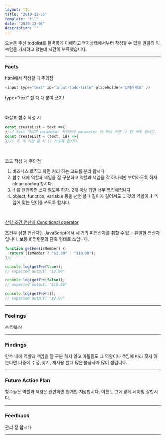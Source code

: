 ```yaml
---
layout: TIL
title: "2019-12-06"
template: "til"
date: "2020-12-06"
description: ''
---
```


오늘은 주신 todolist를 완벽하게 이해하고 백지상태에서부터 작성할 수 있을 만큼의 익숙함을 가지려고 했는데 시간이 부족했습니다.

---

### Facts


html에서 작성할 때 주의점
```javascript
<input type="text" id="input-todo-title" placeholder="입력하세요" />
```
type="text" 할 때 다 붙여 쓰기!

<br/>

화살표 함수 작성 시

```javascript
const createList = text =>{
}/// text 자리가 parameter 자리인데 parameter 이 하나 이면 () 안 써도 됩니다.
const createList = (text, id) =>{
}/// 두 개 이상 쓸 시 () 쓰도록 합시다.
```

<br/>

코드 작성 시 주의점
1. 비즈니스 로직과 화면 처리 하는 코드를 분리 합시다
2. 함수 내에 역할과 책임을 잘 구분하고 역할과 책임을 각 하나씩만 부여하도록 하자. clean coding 합시다.
3. if 를 왠만하면 쓰지 말도록 하자. 2개 이상 되면 너무 복잡해집니다
4. object, function, variable 등을 선언 할때 길이가 길어져도 그 것의 역할이나 책임에 맞는 단어를 쓰도록 합시다.

<br/>

[삼항 조건 연산자,Conditional operator](https://developer.mozilla.org/ko/docs/Web/JavaScript/Reference/Operators/Conditional_Operator)

조건부 삼항 연산자는 JavaScript에서 세 개의 피연산자를 취할 수 있는 유일한 연산자입니다. 보통 if 명령문의 단축 형태로 쓰입니다.

```javascript
function getFee(isMember) {
  return (isMember ? "$2.00" : "$10.00");
}//

console.log(getFee(true));
// expected output: "$2.00"

console.log(getFee(false));
// expected output: "$10.00"

console.log(getFee(1));
// expected output: "$2.00"
```




---

### Feelings
쓰트뤠스! 

---

### Findings
함수 내에 역할과 책임을 잘 구분 하지 않고 이름들도 그 역할이나 책임에 따라 짓지 않는다면 나중에 수정, 찾기, 재사용 할때 많은 불상사가 많이 생깁니다.


---

### Future Action Plan

함수들은 역할과 책임은 왠만하면 한개만 지정합시다. 이름도 그에 맞게 네이밍 잘합시다.

---

### Feedback
관리 잘 합시다

----